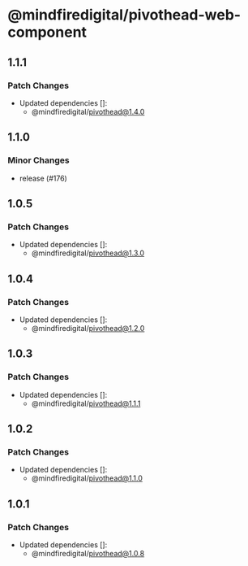 # @mindfiredigital/pivothead-web-component

## 1.1.1

### Patch Changes

- Updated dependencies []:
  - @mindfiredigital/pivothead@1.4.0

## 1.1.0

### Minor Changes

- release (#176)

## 1.0.5

### Patch Changes

- Updated dependencies []:
  - @mindfiredigital/pivothead@1.3.0

## 1.0.4

### Patch Changes

- Updated dependencies []:
  - @mindfiredigital/pivothead@1.2.0

## 1.0.3

### Patch Changes

- Updated dependencies []:
  - @mindfiredigital/pivothead@1.1.1

## 1.0.2

### Patch Changes

- Updated dependencies []:
  - @mindfiredigital/pivothead@1.1.0

## 1.0.1

### Patch Changes

- Updated dependencies []:
  - @mindfiredigital/pivothead@1.0.8
